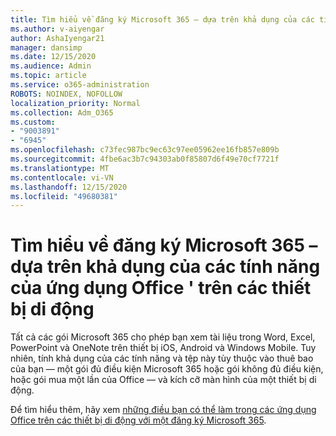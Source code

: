 ```yaml
---
title: Tìm hiểu về đăng ký Microsoft 365 – dựa trên khả dụng của các tính năng của ứng dụng Office ' trên các thiết bị di động
ms.author: v-aiyengar
author: AshaIyengar21
manager: dansimp
ms.date: 12/15/2020
ms.audience: Admin
ms.topic: article
ms.service: o365-administration
ROBOTS: NOINDEX, NOFOLLOW
localization_priority: Normal
ms.collection: Adm_O365
ms.custom:
- "9003891"
- "6945"
ms.openlocfilehash: c73fec987bc9ec63c97ee05962ee16fb857e809b
ms.sourcegitcommit: 4fbe6ac3b7c94303ab0f85807d6f49e70cf7721f
ms.translationtype: MT
ms.contentlocale: vi-VN
ms.lasthandoff: 12/15/2020
ms.locfileid: "49680381"
---
```

# <a name="learn-about-microsoft-365-subscriptionbased-availability-of-office-apps-features-on-mobile-devices"></a>Tìm hiểu về đăng ký Microsoft 365 – dựa trên khả dụng của các tính năng của ứng dụng Office ' trên các thiết bị di động

Tất cả các gói Microsoft 365 cho phép bạn xem tài liệu trong Word, Excel, PowerPoint và OneNote trên thiết bị iOS, Android và Windows Mobile. Tuy nhiên, tính khả dụng của các tính năng và tệp này tùy thuộc vào thuê bao của bạn — một gói đủ điều kiện Microsoft 365 hoặc gói không đủ điều kiện, hoặc gói mua một lần của Office — và kích cỡ màn hình của một thiết bị di động.

Để tìm hiểu thêm, hãy xem [những điều bạn có thể làm trong các ứng dụng Office trên các thiết bị di động với một đăng ký Microsoft 365](https://go.microsoft.com/fwlink/?linkid=2135575). 